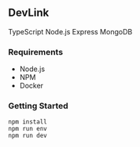 ## DevLink

TypeScript Node.js Express MongoDB

### Requirements

- Node.js
- NPM
- Docker

### Getting Started
```
npm install
npm run env
npm run dev
```
